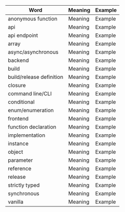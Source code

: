 | Word                     | Meaning | Example |
| ------------------------ | ------- | ------- |
| anonymous function       | Meaning | Example |
| api                      | Meaning | Example |
| api endpoint             | Meaning | Example |
| array                    | Meaning | Example |
| async/asynchronous       | Meaning | Example |
| backend                  | Meaning | Example |
| build                    | Meaning | Example |
| build/release definition | Meaning | Example |
| closure                  | Meaning | Example |
| command line/CLI         | Meaning | Example |
| conditional              | Meaning | Example |
| enum/enumeration         | Meaning | Example |
| frontend                 | Meaning | Example |
| function declaration     | Meaning | Example |
| implementation           | Meaning | Example |
| instance                 | Meaning | Example |
| object                   | Meaning | Example |
| parameter                | Meaning | Example |
| reference                | Meaning | Example |
| release                  | Meaning | Example |
| strictly typed           | Meaning | Example |
| synchronous              | Meaning | Example |
| vanilla                  | Meaning | Example |
